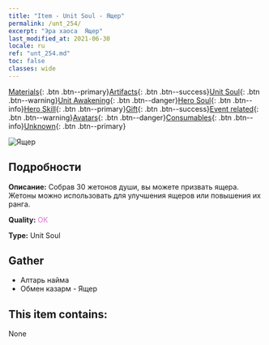 ```yaml
---
title: "Item - Unit Soul - Ящер"
permalink: /unt_254/
excerpt: "Эра хаоса  Ящер"
last_modified_at: 2021-06-30
locale: ru
ref: "unt_254.md"
toc: false
classes: wide
---
```

 [Materials](/ItemsRU/){: .btn .btn--primary}[Artifacts](/ItemsRU/Artifacts/){: .btn .btn--success}[Unit Soul](/ItemsRU/UnitSoul/){: .btn .btn--warning}[Unit Awakening](/ItemsRU/UnitAwakening/){: .btn .btn--danger}[Hero Soul](/ItemsRU/HeroSoul/){: .btn .btn--info}[Hero Skill](/ItemsRU/HeroSkill/){: .btn .btn--primary}[Gift](/ItemsRU/Gift/){: .btn .btn--success}[Event related](/ItemsRU/Events/){: .btn .btn--warning}[Avatars](/ItemsRU/Avatars/){: .btn .btn--danger}[Consumables](/ItemsRU/Consumables/){: .btn .btn--info}[Unknown](/ItemsRU/Unknown/){: .btn .btn--primary}

 ![Ящер](/images/u/ti_xiyiren.jpg)

## Подробности
 **Описание:** Собрав 30 жетонов души, вы можете призвать ящера. Жетоны можно использовать для улучшения ящеров или повышения их ранга.

 **Quality:** <span style="color: #DA70D6">OK</span>

 **Type:** Unit Soul

## Gather

*    Алтарь найма 
*    Обмен казарм - Ящер 

## This item contains:

  None

